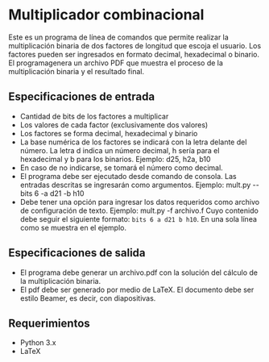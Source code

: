 # Multiplicador combinacional
Este es un programa de línea de comandos que permite realizar la multiplicación binaria de dos factores de longitud que escoja el usuario. Los factores pueden ser ingresados en formato decimal, hexadecimal o binario. El programagenera un archivo PDF que muestra el proceso de la multiplicación binaria y el resultado final.

## Especificaciones de entrada
- Cantidad de bits de los factores a multiplicar
- Los valores de cada factor (exclusivamente dos valores)
- Los factores se forma decimal, hexadecimal y binario
- La base numérica de los factores se indicará con la letra delante del número. La letra d indica un número decimal, h sería para el hexadecimal y b para los binarios. 
Ejemplo: d25, h2a, b10
- En caso de no indicarse, se tomará el número como decimal.
- El programa debe ser ejecutado desde comando de consola. Las entradas descritas se ingresarán como argumentos.
Ejemplo: mult.py --bits 6 -a d21 -b h10
- Debe tener una opción para ingresar los datos requeridos como archivo de configuración de texto.
Ejemplo: mult.py -f archivo.f
Cuyo contenido debe seguir el siguiente formato: `bits 6 a d21 b h10`. En una sola línea como se muestra en el ejemplo.

## Especificaciones de salida

- El programa debe generar un archivo.pdf con la solución del cálculo de la multiplicación binaria.
- El pdf debe ser generado por medio de LaTeX. El documento debe ser estilo Beamer, es decir, con diapositivas.

## Requerimientos

- Python 3.x
- LaTeX